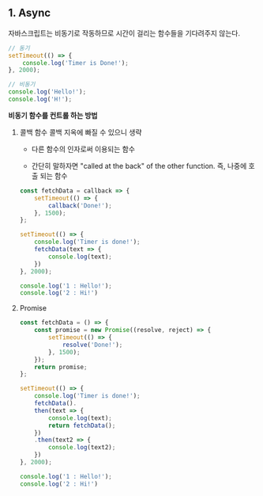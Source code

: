 ## 1. Async

자바스크립트는 비동기로 작동하므로 시간이 걸리는 함수들을 기다려주지 않는다.

```javascript
// 동기
setTimeout(() => {
    console.log('Timer is Done!');
}, 2000); 

// 비동기
console.log('Hello!');
console.log('H!');
```

**비동기 함수를 컨트롤 하는 방법**

1. 콜백 함수
   콜백 지옥에 빠질 수 있으니 생략

   * 다른 함수의 인자로써 이용되는 함수

   * 간단히 말하자면 "called at the back" of the other function. 즉, 나중에 호출 되는 함수

     

     

   ```javascript
   const fetchData = callback => {
       setTimeout(() => {
           callback('Done!');
       }, 1500);
   };
   
   setTimeout(() => {
       console.log('Timer is done!');
       fetchData(text => {
           console.log(text);
       })
   }, 2000);
   
   console.log('1 : Hello!');
   console.log('2 : Hi!')
   
   ```

   

2. Promise

   ```javascript
   const fetchData = () => {
       const promise = new Promise((resolve, reject) => {
           setTimeout(() => {
               resolve('Done!');
           }, 1500);
       });
       return promise;
   };
   
   setTimeout(() => {
       console.log('Timer is done!');
       fetchData().
       then(text => {
           console.log(text);
           return fetchData();
       })
       .then(text2 => {
           console.log(text2);
       })
   }, 2000);
   
   console.log('1 : Hello!');
   console.log('2 : Hi!')
   
   ```

   